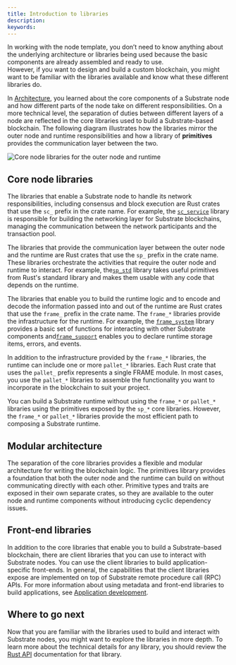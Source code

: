 ```yaml
---
title: Introduction to libraries
description:
keywords:
---
```


In working with the node template, you don’t need to know anything about the underlying architecture or libraries being used because the basic components are already assembled and ready to use.  
However, if you want to design and build a custom blockchain, you might want to be familiar with the libraries available and know what these different libraries do.

In [Architecture](/learn/architecture/), you learned about the core components of a Substrate node and how different parts of the node take on different responsibilities.
On a more technical level, the separation of duties between different layers of a node are reflected in the core libraries used to build a Substrate-based blockchain.
The following diagram illustrates how the libraries mirror the outer node and runtime responsibilities and how a library of **primitives** provides the communication layer between the two.

![Core node libraries for the outer node and runtime](/media/images/docs/libraries.png)

## Core node libraries

The libraries that enable a Substrate node to handle its network responsibilities, including consensus and block execution are Rust crates that use the `sc_` prefix in the crate name.
For example, the [`sc_service`](https://paritytech.github.io/substrate/master/sc_service/index.html) library is responsible for building the networking layer for Substrate blockchains, managing the communication between the network participants and the transaction pool.

The libraries that provide the communication layer between the outer node and the runtime are Rust crates that use the `sp_` prefix in the crate name.
These libraries orchestrate the activities that require the outer node and runtime to interact.
For example, the[`sp_std`](https://paritytech.github.io/substrate/master/sp_std/index.html) library takes useful primitives from Rust's standard library and makes them usable with any code that depends on the runtime.

The libraries that enable you to build the runtime logic and to encode and decode the information passed into and out of the runtime are Rust crates that use the `frame_` prefix in the crate name.
The `frame_*` libraries provide the infrastructure for the runtime.
For example, the [`frame_system`](https://paritytech.github.io/substrate/master/frame_system/index.html) library provides a basic set of functions for interacting with other Substrate components and[`frame_support`](https://paritytech.github.io/substrate/master/frame_support/index.html) enables you to declare runtime storage items, errors, and events.

In addition to the infrastructure provided by the `frame_*` libraries, the runtime can include one or more `pallet_*` libraries.
Each Rust crate that uses the `pallet_` prefix represents a single FRAME module.
In most cases, you use the `pallet_*` libraries to assemble the functionality you want to incorporate in the blockchain to suit your project.

You can build a Substrate runtime without using the `frame_*` or `pallet_*` libraries using the primitives exposed by the `sp_*` core libraries.
However, the `frame_*` or `pallet_*` libraries provide the most efficient path to composing a Substrate runtime.

## Modular architecture

The separation of the core libraries provides a flexible and modular architecture for writing the blockchain logic.
The primitives library provides a foundation that both the outer node and the runtime can build on without communicating directly with each other.
Primitive types and traits are exposed in their own separate crates, so they are available to the outer node and runtime components without introducing cyclic dependency issues.

## Front-end libraries

In addition to the core libraries that enable you to build a Substrate-based blockchain, there are client libraries that you can use to interact with Substrate nodes.
You can use the client libraries to build application-specific front-ends.
In general, the capabilities that the client libraries expose are implemented on top of Substrate remote procedure call (RPC) APIs.
For more information about using metadata and front-end libraries to build applications, see [Application development](/build/application-development/#rpc-apis).

## Where to go next

Now that you are familiar with the libraries used to build and interact with Substrate nodes, you might want to explore the libraries in more depth.
To learn more about the technical details for any library, you should review the [Rust API](https://paritytech.github.io/substrate/master/) documentation for that library.
